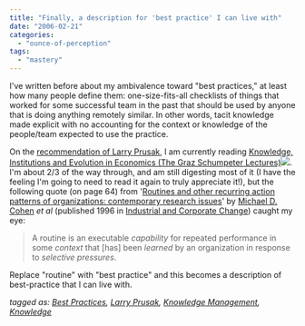 ```yaml
---
title: "Finally, a description for 'best practice' I can live with"
date: "2006-02-21"
categories: 
  - "ounce-of-perception"
tags: 
  - "mastery"
---
```


I've written before about my ambivalence toward "best practices," at least how many people define them: one-size-fits-all checklists of things that worked for some successful team in the past that should be used by anyone that is doing anything remotely similar. In other words, tacit knowledge made explicit with no accounting for the context or knowledge of the people/team expected to use the practice.  
  
On the [recommendation of Larry Prusak](http://www.babsonknowledge.org/2006/01/lesserknown_mustread_km_books.htm), I am currently reading [Knowledge, Institutions and Evolution in Economics (The Graz Schumpeter Lectures)](http://www.amazon.com/exec/obidos/redirect?link_code=as2&path=ASIN/0415205379&amp;amp;amp;amp;tag=gbrettmiller-20&camp=1789&creative=9325)![](http://www.assoc-amazon.com/e/ir?t=gbrettmiller-20&l=as2&o=1&a=0415205379). I'm about 2/3 of the way through, and am still digesting most of it (I have the feeling I'm going to need to read it again to truly appreciate it!), but the following quote (on page 64) from '[Routines and other recurring action patterns of organizations: contemporary research issues](http://icc.oxfordjournals.org/cgi/content/abstract/5/3/653)' by [Michael D. Cohen](http://scholar.google.com/scholar?q=%22author%3AM.%20D.+author%3ACOHEN%22) _et al_ (published 1996 in [Industrial and Corporate Change](http://icc.oxfordjournals.org/)) caught my eye:

> A routine is an executable _capability_ for repeated performance in some _context_ that \[has\] been _learned_ by an organization in response to _selective pressures_.  

Replace "routine" with "best practice" and this becomes a description of best-practice that I can live with.  
  
_tagged as: [Best Practices](http://technorati.com/tag/best+practices), [Larry Prusak](http://technorati.com/tag/larry+prusak), [Knowledge Management](http://technorati.com/tag/knowledge+management), [Knowledge](http://technorati.com/tag/knowledge)_
